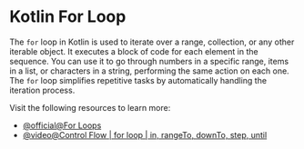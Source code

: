 # Kotlin For Loop

The `for` loop in Kotlin is used to iterate over a range, collection, or any other iterable object. It executes a block of code for each element in the sequence. You can use it to go through numbers in a specific range, items in a list, or characters in a string, performing the same action on each one. The `for` loop simplifies repetitive tasks by automatically handling the iteration process.

Visit the following resources to learn more:

- [@official@For Loops](https://kotlinlang.org/docs/control-flow.html#for-loops)
- [@video@Control Flow | for loop | in, rangeTo, downTo, step, until](https://www.youtube.com/watch?v=ghOI_etcjSk)